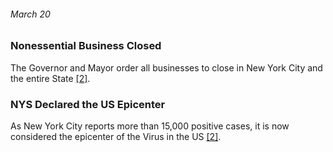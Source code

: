 ###### March 20

### Nonessential Business Closed 

The Governor and Mayor order all businesses to close in New York City and the entire State [[2]](https://abcnews.go.com/US/News/timeline-100-days-york-gov-andrew-cuomos-covid/story?id=71292880).


### NYS Declared the US Epicenter

As New York City reports more than 15,000 positive cases, it is now considered the epicenter of the Virus in the US [[2]](https://abcnews.go.com/US/News/timeline-100-days-york-gov-andrew-cuomos-covid/story?id=71292880).
